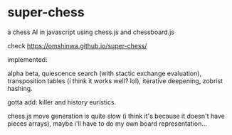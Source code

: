 # super-chess
a chess AI in javascript using chess.js and chessboard.js

check https://omshinwa.github.io/super-chess/

implemented:

alpha beta, quiescence search (with stactic exchange evaluation), transposition tables (i think it works well? lol), iterative deepening, zobrist hashing.

gotta add: killer and history euristics.

chess.js move generation is quite slow (i think it's because it doesn't have pieces arrays), maybe i'll have to do my own board representation...
